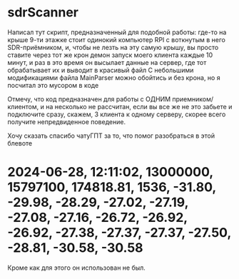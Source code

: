 # sdrScanner

Написал тут скрипт, предназначенный для подобной работы:
где-то на крыше 9-ти этажке стоит одинокий компьютер RPI с воткнутым в него SDR-приёмником, и, чтобы не лезть на эту самую крышу, вы просто ставите через тот же крон демон запуск моего клиента каждые 10 минут, и раз в это время он высылает данные на сервер, где тот обрабатывает их и выводит в красивый файл
С небольшими модификациями файла MainParser можно обойтись и без крона, но я посчитал это мусором в коде

Отмечу, что код предназначен для работы с ОДНИМ приемником/клиентом, и на несколько не рассчитан, если вы все же не это забьете и подключите сразу, скажем, 3 клиента к одному серверу, скорее всего получите непредвиденное поведение.

Хочу сказать спасибо чатуГПТ за то, что помог разобраться в этой блевоте

# 2024-06-28, 12:11:02, 13000000, 15797100, 174818.81, 1536, -31.80, -29.98, -28.29, -27.02, -27.19, -27.08, -27.16, -26.72, -26.92, -26.92, -27.38, -27.37, -27.37, -27.50, -28.81, -30.58, -30.58

Кроме как для этого он использован не был.
